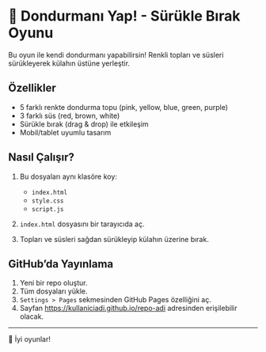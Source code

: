 # 🍦 Dondurmanı Yap! - Sürükle Bırak Oyunu

Bu oyun ile kendi dondurmanı yapabilirsin! Renkli topları ve süsleri sürükleyerek külahın üstüne yerleştir.

## Özellikler

- 5 farklı renkte dondurma topu (pink, yellow, blue, green, purple)
- 3 farklı süs (red, brown, white)
- Sürükle bırak (drag & drop) ile etkileşim
- Mobil/tablet uyumlu tasarım

## Nasıl Çalışır?

1. Bu dosyaları aynı klasöre koy:
   - `index.html`
   - `style.css`
   - `script.js`

2. `index.html` dosyasını bir tarayıcıda aç.

3. Topları ve süsleri sağdan sürükleyip külahın üzerine bırak.

## GitHub’da Yayınlama

1. Yeni bir repo oluştur.
2. Tüm dosyaları yükle.
3. `Settings > Pages` sekmesinden GitHub Pages özelliğini aç.
4. Sayfan https://kullaniciadi.github.io/repo-adi adresinden erişilebilir olacak.

---

🧁 İyi oyunlar!
